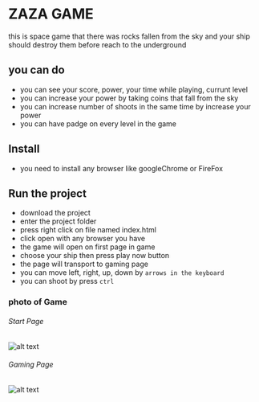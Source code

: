 # ZAZA GAME

this is space game that there was rocks fallen from the sky and your ship should destroy them before reach to the underground 

## you can do 

* you can see your score, power, your time while playing, currunt level
* you can increase your power by taking coins that fall from the sky
* you can increase number of shoots in the same time by increase your power
* you can have padge on every level in the game

## Install

* you need to install any browser like googleChrome or FireFox

## Run the project

* download the project 
* enter the project folder
* press right click on file named index.html 
* click open with any browser you have
* the game will open on first page in game 
* choose your ship then press play now button
* the page will transport to gaming page
* you can move left, right, up, down by `arrows in the keyboard`
* you can shoot by press `ctrl`

### photo of Game

###### Start Page
![alt text]()

###### Gaming Page
![alt text]()

 
